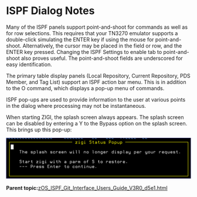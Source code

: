 # ISPF Dialog Notes

Many of the ISPF panels support point-and-shoot for commands as well as for row selections. This requires that your TN3270 emulator supports a double-click simulating the ENTER key if using the mouse for point-and-shoot. Alternatively, the cursor may be placed in the field or row, and the ENTER key pressed. Changing the ISPF Settings to enable tab to point-and-shoot also proves useful. The point-and-shoot fields are underscored for easy identification.

The primary table display panels \(Local Repository, Current Repository, PDS Member, and Tag List\) support an ISPF action bar menu. This is in addition to the O command, which displays a pop-up menu of commands.

ISPF pop-ups are used to provide information to the user at various points in the dialog where processing may not be instantaneous.

When starting ZIGI, the splash screen always appears. The splash screen can be disabled by entering a Y to the Bypass option on the splash screen. This brings up this pop-up:

![](media/img(8).png)

**Parent topic:**[zOS\_ISPF\_Git\_Interface\_Users\_Guide\_V3R0\_d5e1.html](zOS_ISPF_Git_Interface_Users_Guide_V3R0_d5e1.html)

